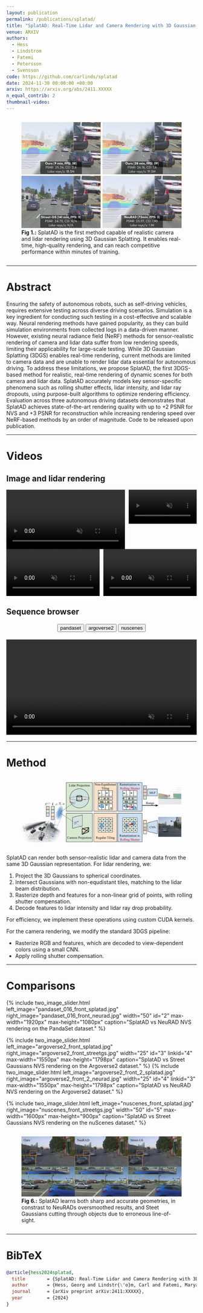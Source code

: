 ```yaml
---
layout: publication
permalink: /publications/splatad/
title: "SplatAD: Real-Time Lidar and Camera Rendering with 3D Gaussian Splatting for Autonomous Driving"
venue: ARXIV
authors:
  - Hess
  - Lindstrom
  - Fatemi
  - Petersson
  - Svensson
code: https://github.com/carlinds/splatad
date: 2024-11-30 00:00:00 +00:00
arxiv: https://arxiv.org/abs/2411.XXXXX
n_equal_contrib: 2
thumbnail-video: 
---
```

<div style="display: flex; justify-content: space-around; margin-bottom: 1em; margin-top: 0.5em; width=100%">
<figure class="figure__background">
  <img style="width: 100%; margin: 0 auto; mix-blend-mode: multiply;" src="front-fig-stacked.jpg"/>
  <figcaption><b>Fig 1.:</b> SplatAD is the first method capable of realistic camera and lidar rendering using 3D Gaussian Splatting. It enables real-time, high-quality rendering, and can reach competitive performance within minutes of training.</figcaption>
</figure>
</div>

---

# Abstract
Ensuring the safety of autonomous robots, such as self-driving vehicles, requires extensive testing across diverse driving scenarios. Simulation is a key ingredient for conducting such testing in a cost-effective and scalable way. Neural rendering methods have gained popularity, as they can build simulation environments from collected logs in a data-driven manner. However, existing neural radiance field (NeRF) methods for sensor-realistic rendering of camera and lidar data suffer from low rendering speeds, limiting their applicability for large-scale testing. While 3D Gaussian Splatting (3DGS) enables real-time rendering, current methods are limited to camera data and are unable to render lidar data essential for autonomous driving. To address these limitations, we propose SplatAD, the first 3DGS-based method for realistic, real-time rendering of dynamic scenes for both camera and lidar data. SplatAD accurately models key sensor-specific phenomena such as rolling shutter effects, lidar intensity, and lidar ray dropouts, using purpose-built algorithms to optimize rendering efficiency. Evaluation across three autonomous driving datasets demonstrates that SplatAD achieves state-of-the-art rendering quality with up to +2 PSNR for NVS and +3 PSNR for reconstruction while increasing rendering speed over NeRF-based methods by an order of magnitude. Code to be released upon publication.


---

# Videos

## Image and lidar rendering
<div class="video-grid-1" style="display: grid; grid-template-columns: 7fr 4fr; grid-template-rows: 1fr; gap: 10px; width: 100%;">
  <video controls autoplay loop muted style="width: 100%;">
    <source src="videos/multi/rgb.mp4" type="video/mp4">
    Your browser does not support the video tag.
  </video>
  <video controls autoplay loop muted style="width: 100%;">
    <source src="videos/multi/pc_bev.mp4" type="video/mp4">
    Your browser does not support the video tag.
  </video>
</div>
<div class="video-grid-2" style="display: grid; grid-template-columns: 1fr 1fr; grid-template-rows: 1fr; gap: 10px; width: 100%;">
  <video controls autoplay loop muted style="width: 100%;">
    <source src="videos/multi/pc_overlay_range.mp4" type="video/mp4">
    Your browser does not support the video tag.
  </video>
  <video controls autoplay loop muted style="width: 100%;">
    <source src="videos/multi/pc_overlay_intensity.mp4" type="video/mp4">
    Your browser does not support the video tag.
  </video>
</div>

## Sequence browser
<div id="dataset-controls" style="margin-top: 20px; text-align: center;">
  <div class="buttons is-centered">
    <button class="button is-medium is-rounded dataset-btn active" data-dataset="pandaset">pandaset</button>
    <button class="button is-medium is-rounded dataset-btn" data-dataset="argoverse2">argoverse2</button>
    <button class="button is-medium is-rounded dataset-btn" data-dataset="nuscenes">nuscenes</button>
  </div>
</div>
<div id="scene-controls" style="margin-top: 20px; text-align: center;">
  <div class="buttons is-centered">
    <!-- Buttons will be dynamically added here -->
  </div>
</div>
<div class="video-container">
  <video id="dataset-scene-browser-video" controls autoplay loop muted style="width: 100%;">
    Your browser does not support the video tag.
  </video>
</div>

<script>
  document.addEventListener('DOMContentLoaded', function() {
    const video = document.getElementById('dataset-scene-browser-video');
    const dataset_controls = document.getElementById('dataset-controls');
    const scene_controls = document.getElementById('scene-controls');
    let activeDataset = 'pandaset';
    const dataset_scene_map = {
      'pandaset': ['028', '011', '016', '001', '053', '106', '011_compressed', '053_compressed'],
      'argoverse2': ['0b86f508', '2f2321d2', '3bffdcff', '280269f9'],
      'nuscenes': ['0104', '69'],
    };
    let scenes = dataset_scene_map[activeDataset];
    let activeScene = scenes[0];

    function preloadImage(url) {
      return new Promise((resolve, reject) => {
        const img = new Image();
        img.onload = () => resolve(url);
        img.onerror = reject;
        img.src = url;
      });
    }
  
    // Create buttons
    scenes.forEach(scene => {
      const button = document.createElement('button');
      button.className = 'button is-medium is-rounded scene-btn';
      button.textContent = scene;
      button.dataset.scene = scene;
      scene_controls.querySelector('.buttons').appendChild(button);
    });
  
    // Set initial active button
    scene_controls.querySelector(`button[data-scene="${activeScene}"]`).classList.add('active');
  
    // Scene button click handler
    scene_controls.addEventListener('click', (e) => {
      if (e.target.matches('button')) {
        scene_controls.querySelector('.active').classList.remove('active');
        e.target.classList.add('active');
        activeScene = e.target.dataset.scene;
        updateVideo();
      }
    });

    // Dataset button click handler
    dataset_controls.addEventListener('click', (e) => {
      if (e.target.matches('button')) {
        dataset_controls.querySelector('.active').classList.remove('active');
        e.target.classList.add('active');
        activeDataset = e.target.textContent;
        activeScene = dataset_scene_map[activeDataset][0];
        updateButtons(); 
        updateVideo();
      }
    });
  
    async function updateButtons() {
      const buttonDiv = document.getElementById('scene-controls');
      const buttons = buttonDiv.querySelectorAll('button');
      buttons.forEach(button => button.remove());

      scenes = dataset_scene_map[activeDataset];
      scenes.forEach(scene => {
        const button = document.createElement('button');
        button.className = 'button is-medium is-rounded scene-btn';
        button.textContent = scene;
        button.dataset.scene = scene;
        scene_controls.querySelector('.buttons').appendChild(button);
      });

      // Set initial active button
      scene_controls.querySelector(`button[data-scene="${activeScene}"]`).classList.add('active');
    }

    async function updateVideo() {
      const videoSrc = `videos/${activeDataset}/${activeScene}.mp4`;
      const posterSrc = `hessian.png`;
      try {
        await preloadImage(posterSrc);
  
        video.poster = posterSrc;
        video.src = videoSrc;
        video.load();
        video.play().catch(error => console.error('Error playing video:', error));
      } catch (error) {
        console.error('Error loading poster image:', error);
        video.src = videoSrc;
        video.load();
        video.play().catch(error => console.error('Error playing video:', error));
      }
    }
  
    // Initialize video
    updateVideo();
  });
</script>

---

# Method
<div style="display: flex; justify-content: space-around; margin-bottom: 1em; margin-top: 0.5em; width=100%">
<figure class="figure__background">
  <img style="width: 100%; margin: 0 auto; mix-blend-mode: multiply;" src="methodoverview.png"/>
</figure>
</div>

SplatAD can render both sensor-realistic lidar and camera data from the same 3D Gaussian representation. For lidar rendering, we:
<ol>
<li>Project the 3D Gaussians to spherical coordinates.</li>
<li>Intersect Gaussians with non-equdistant tiles, matching to the lidar beam distribution.</li>
<li>Rasterize depth and features for a non-linear grid of points, with rolling shutter compensation.</li>
<li>Decode features to lidar intensity and lidar ray drop probability.</li>
</ol> 
For efficiency, we implement these operations using custom CUDA kernels. 

For the camera rendering, we modify the standard 3DGS pipeline:
<ul>
<li>Rasterize RGB and features, which are decoded to view-dependent colors using a small CNN.</li>
<li>Apply rolling shutter compensation.</li>
</ul>

---

# Comparisons

<div style="display: flex; justify-content: space-around; margin-bottom: 1em; margin-top: 0.5em; width=100%">
  {% include two_image_slider.html
    left_image="pandaset_016_front_splatad.jpg"
    right_image="pandaset_016_front_neurad.jpg"
    width="50"
    id="2"
    max-width="1920px"
    max-height="1080px"
    caption="SplatAD vs NeuRAD NVS rendering on the PandaSet dataset."
  %}
</div>

<div style="display: flex; justify-content: space-around; margin-bottom: 1em; margin-top: 0.5em; width=100%">
  {% include two_image_slider.html
    left_image="argoverse2_front_splatad.jpg"
    right_image="argoverse2_front_streetgs.jpg"
    width="25"
    id="3"
    linkid="4"
    max-width="1550px"
    max-height="1798px"
    caption="SplatAD vs Street Gaussians NVS rendering on the Argoverse2 dataset."
  %}
    {% include two_image_slider.html
    left_image="argoverse2_front_2_splatad.jpg"
    right_image="argoverse2_front_2_neurad.jpg"
    width="25"
    id="4"
    linkid="3"
    max-width="1550px"
    max-height="1798px"
    caption="SplatAD vs NeuRAD NVS rendering on the Argoverse2 dataset."
  %}
</div>

<div style="display: flex; justify-content: space-around; margin-bottom: 1em; margin-top: 0.5em; width=100%">
  {% include two_image_slider.html
    left_image="nuscenes_front_splatad.jpg"
    right_image="nuscenes_front_streetgs.jpg"
    width="50"
    id="5"
    max-width="1600px"
    max-height="900px"
    caption="SplatAD vs Street Gaussians NVS rendering on the nuScenes dataset."
  %}
</div>

<div style="display: flex; justify-content: space-around; margin-bottom: 1em; margin-top: 0.5em;">
<figure class="figure__background">
  <img style="width: 100%; margin: 0 auto; mix-blend-mode: multiply;" src="qualitative-comparison.jpg"/>
  <figcaption><b>Fig 6.:</b> SplatAD learns both sharp and accurate geometries, in constrast to NeuRADs oversmoothed results, and Steet Gaussians cutting through objects due to erroneous line-of-sight. </figcaption>
</figure>
</div>

---

# BibTeX
```bibtex
@article{hess2024splatad,
  title        = {SplatAD: Real-Time Lidar and Camera Rendering with 3D Gaussian Splatting for Autonomous Driving},
  author       = {Hess, Georg and Lindstr{\"o}m, Carl and Fatemi, Maryam and Petersson, Christoffer and Svensson, Lennart},
  journal      = {arXiv preprint arXiv:2411:XXXXX},
  year         = {2024}
}
```
